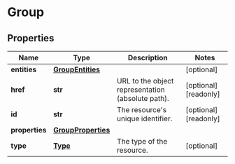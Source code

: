 # Group

## Properties
| Name | Type | Description | Notes |
| ------------ | ------------- | ------------- | ------------- |
| **entities** | [**GroupEntities**](GroupEntities.md) |  | [optional]  |
| **href** | **str** | URL to the object representation (absolute path). | [optional] [readonly]  |
| **id** | **str** | The resource&#39;s unique identifier. | [optional] [readonly]  |
| **properties** | [**GroupProperties**](GroupProperties.md) |  |  |
| **type** | [**Type**](Type.md) | The type of the resource. | [optional]  |


